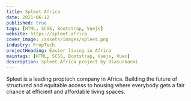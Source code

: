 ```yaml
---
title: Spleet Africa
date: 2021-06-12
published: true
tags: [HTML, SCSS, Bootstrap, Vuejs]
website: https://spleet.africa
cover_image: /assets/images/spleet.png
industry: PropTech
projectHeading: Easier living in Africa
maintags: [HTML, SCSS, Bootstrap, Vuejs, Vuex]
description: Spleet Africa project by Olasunkanmi
---
```


Spleet is a leading proptech company in Africa. Building the future
of structured and equitable access to housing where everybody gets a
fair chance at efficient and affordable living spaces.
